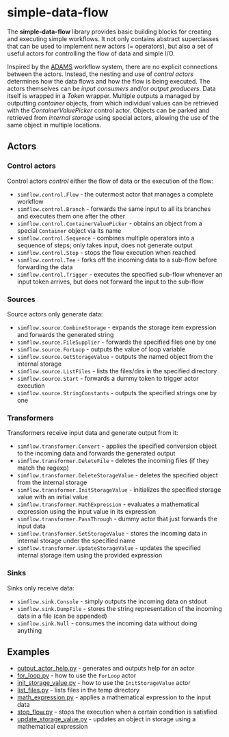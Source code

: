 # simple-data-flow

The **simple-data-flow** library provides basic building blocks for creating and 
executing simple workflows. It not only contains abstract superclasses that can 
be used to implement new actors (= operators), but also a set of useful actors 
for controlling the flow of data and simple I/O.

Inspired by the [ADAMS](https://adams.cms.waikato.ac.nz/) workflow system, 
there are no explicit connections between the actors. Instead, the nesting
and use of *control actors* determines how the data flows and how the flow is
being executed. The actors themselves can be *input consumers* and/or
*output producers*. Data itself is wrapped in a *Token* wrapper.
Multiple outputs a managed by outputting *container* objects, from which 
individual values can be retrieved with the *ContainerValuePicker* control actor.
Objects can be parked and retrieved from *internal storage* using special actors,
allowing the use of the same object in multiple locations.


## Actors

### Control actors

Control actors *control* either the flow of data or the execution of the flow: 

* `simflow.control.Flow` - the outermost actor that manages a complete workflow
* `simflow.control.Branch` - forwards the same input to all its branches and executes them one after the other 
* `simflow.control.ContainerValuePicker` - obtains an object from a special `Container` object via its name 
* `simflow.control.Sequence` - combines multiple operators into a sequence of steps; only takes input, does not generate output 
* `simflow.control.Stop` - stops the flow execution when reached 
* `simflow.control.Tee` - forks off the incoming data to a sub-flow before forwarding the data 
* `simflow.control.Trigger` - executes the specified sub-flow whenever an input token arrives, but does not forward the input to the sub-flow  

### Sources

Source actors only generate data:

* `simflow.source.CombineStorage` - expands the storage item expression and forwards the generated string 
* `simflow.source.FileSupplier` - forwards the specified files one by one 
* `simflow.source.ForLoop` - outputs the value of loop variable  
* `simflow.source.GetStorageValue` - outputs the named object from the internal storage 
* `simflow.source.ListFiles` - lists the files/dirs in the specified directory 
* `simflow.source.Start` - forwards a dummy token to trigger actor execution 
* `simflow.source.StringConstants` - outputs the specified strings one by one 

### Transformers

Transformers receive input data and generate output from it:

* `simflow.transformer.Convert` - applies the specified conversion object to the incoming data and forwards the generated output 
* `simflow.transformer.DeleteFile` - deletes the incoming files (if they match the regexp) 
* `simflow.transformer.DeleteStorageValue` - deletes the specified object from the internal storage 
* `simflow.transformer.InitStorageValue` - initializes the specified storage value with an initial value  
* `simflow.transformer.MathExpression` - evaluates a mathematical expression using the input value in its expression
* `simflow.transformer.PassThrough` - dummy actor that just forwards the input data 
* `simflow.transformer.SetStorageValue` - stores the incoming data in internal storage under the specified name 
* `simflow.transformer.UpdateStorageValue` - updates the specified internal storage item using the provided expression 

### Sinks

Sinks only receive data:

* `simflow.sink.Console` - simply outputs the incoming data on stdout 
* `simflow.sink.DumpFile` - stores the string representation of the incoming data in a file (can be appended) 
* `simflow.sink.Null` - consumes the incoming data without doing anything 


## Examples

* [output_actor_help.py](examples/output_actor_help.py) - generates and outputs help for an actor
* [for_loop.py](examples/for_loop.py) - how to use the `ForLoop` actor 
* [init_storage_value.py](examples/init_storage_value.py) - how to use the `InitStorageValue` actor 
* [list_files.py](examples/list_files.py) - lists files in the temp directory 
* [math_expression.py](examples/math_expression.py) - applies a mathematical expression to the input data
* [stop_flow.py](examples/stop_flow.py) - stops the execution when a certain condition is satisfied 
* [update_storage_value.py](examples/update_storage_value.py) - updates an object in storage using a mathematical expression 
